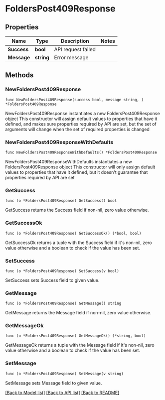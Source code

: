 # FoldersPost409Response

## Properties

Name | Type | Description | Notes
------------ | ------------- | ------------- | -------------
**Success** | **bool** | API request failed | 
**Message** | **string** | Error message | 

## Methods

### NewFoldersPost409Response

`func NewFoldersPost409Response(success bool, message string, ) *FoldersPost409Response`

NewFoldersPost409Response instantiates a new FoldersPost409Response object
This constructor will assign default values to properties that have it defined,
and makes sure properties required by API are set, but the set of arguments
will change when the set of required properties is changed

### NewFoldersPost409ResponseWithDefaults

`func NewFoldersPost409ResponseWithDefaults() *FoldersPost409Response`

NewFoldersPost409ResponseWithDefaults instantiates a new FoldersPost409Response object
This constructor will only assign default values to properties that have it defined,
but it doesn't guarantee that properties required by API are set

### GetSuccess

`func (o *FoldersPost409Response) GetSuccess() bool`

GetSuccess returns the Success field if non-nil, zero value otherwise.

### GetSuccessOk

`func (o *FoldersPost409Response) GetSuccessOk() (*bool, bool)`

GetSuccessOk returns a tuple with the Success field if it's non-nil, zero value otherwise
and a boolean to check if the value has been set.

### SetSuccess

`func (o *FoldersPost409Response) SetSuccess(v bool)`

SetSuccess sets Success field to given value.


### GetMessage

`func (o *FoldersPost409Response) GetMessage() string`

GetMessage returns the Message field if non-nil, zero value otherwise.

### GetMessageOk

`func (o *FoldersPost409Response) GetMessageOk() (*string, bool)`

GetMessageOk returns a tuple with the Message field if it's non-nil, zero value otherwise
and a boolean to check if the value has been set.

### SetMessage

`func (o *FoldersPost409Response) SetMessage(v string)`

SetMessage sets Message field to given value.



[[Back to Model list]](../README.md#documentation-for-models) [[Back to API list]](../README.md#documentation-for-api-endpoints) [[Back to README]](../README.md)


